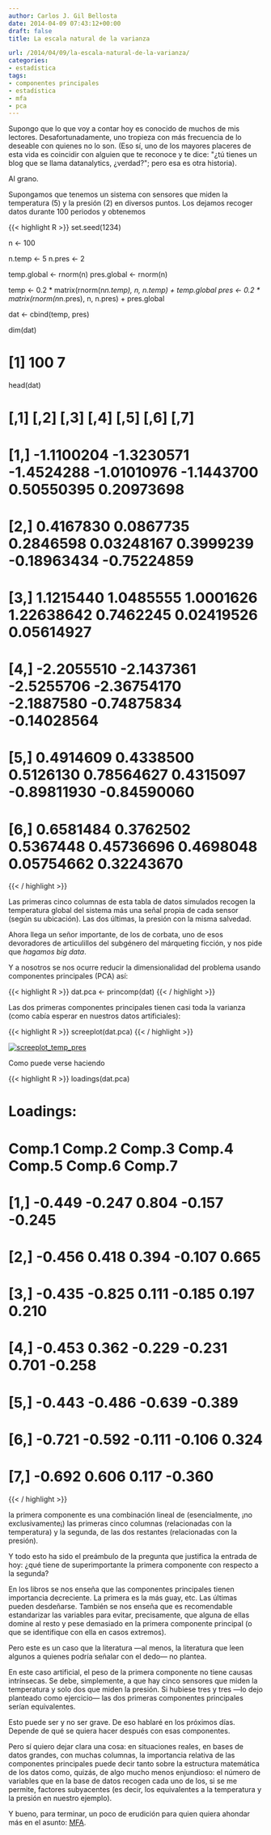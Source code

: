 ```yaml
---
author: Carlos J. Gil Bellosta
date: 2014-04-09 07:43:12+00:00
draft: false
title: La escala natural de la varianza

url: /2014/04/09/la-escala-natural-de-la-varianza/
categories:
- estadística
tags:
- componentes principales
- estadística
- mfa
- pca
---
```


Supongo que lo que voy a contar hoy es conocido de muchos de mis lectores. Desafortunadamente, uno tropieza con más frecuencia de lo deseable con quienes no lo son. (Eso sí, uno de los mayores placeres de esta vida es coincidir con alguien que te reconoce y te dice: "¿tú tienes un blog que se llama datanalytics, ¿verdad?"; pero esa es otra historia).

Al grano.

Supongamos que tenemos un sistema con sensores que miden la temperatura (5) y la presión (2) en diversos puntos. Los dejamos recoger datos durante 100 periodos y obtenemos

{{< highlight R >}}
set.seed(1234)

n <- 100

n.temp <- 5
n.pres <- 2

temp.global <- rnorm(n)
pres.global <- rnorm(n)

temp <- 0.2 * matrix(rnorm(n*n.temp), n, n.temp) +
    temp.global
pres <- 0.2 * matrix(rnorm(n*n.pres), n, n.pres) +
    pres.global

dat <- cbind(temp, pres)

dim(dat)
# [1] 100   7

head(dat)

# [,1]       [,2]       [,3]        [,4]       [,5]        [,6]        [,7]
# [1,] -1.1100204 -1.3230571 -1.4524288 -1.01010976 -1.1443700  0.50550395  0.20973698
# [2,]  0.4167830  0.0867735  0.2846598  0.03248167  0.3999239 -0.18963434 -0.75224859
# [3,]  1.1215440  1.0485555  1.0001626  1.22638642  0.7462245  0.02419526  0.05614927
# [4,] -2.2055510 -2.1437361 -2.5255706 -2.36754170 -2.1887580 -0.74875834 -0.14028564
# [5,]  0.4914609  0.4338500  0.5126130  0.78564627  0.4315097 -0.89811930 -0.84590060
# [6,]  0.6581484  0.3762502  0.5367448  0.45736696  0.4698048  0.05754662  0.32243670
{{< / highlight >}}


Las primeras cinco columnas de esta tabla de datos simulados recogen la temperatura global del sistema más una señal propia de cada sensor (según su ubicación). Las dos últimas, la presión con la misma salvedad.

Ahora llega un señor importante, de los de corbata, uno de esos devoradores de articulillos del subgénero del márqueting ficción, y nos pide que _hagamos big data_.

Y a nosotros se nos ocurre reducir la dimensionalidad del problema usando componentes principales (PCA) así:


{{< highlight R >}}
dat.pca <- princomp(dat)
{{< / highlight >}}


Las dos primeras componentes principales tienen casi toda la varianza (como cabía esperar en nuestros datos artificiales):


{{< highlight R >}}
screeplot(dat.pca)
{{< / highlight >}}


[![screeplot_temp_pres](/wp-uploads/2014/04/screeplot_temp_pres.png#center)
](/wp-uploads/2014/04/screeplot_temp_pres.png#center)

Como puede verse haciendo

{{< highlight R >}}
loadings(dat.pca)

# Loadings:
#   Comp.1 Comp.2 Comp.3 Comp.4 Comp.5 Comp.6 Comp.7
# [1,] -0.449               -0.247  0.804 -0.157 -0.245
# [2,] -0.456         0.418  0.394        -0.107  0.665
# [3,] -0.435        -0.825  0.111 -0.185  0.197  0.210
# [4,] -0.453         0.362 -0.229 -0.231  0.701 -0.258
# [5,] -0.443                      -0.486 -0.639 -0.389
# [6,]        -0.721        -0.592 -0.111 -0.106  0.324
# [7,]        -0.692         0.606         0.117 -0.360
{{< / highlight >}}

la primera componente es una combinación lineal de (esencialmente, ¡no exclusivamente¡) las primeras cinco columnas (relacionadas con la temperatura) y la segunda, de las dos restantes (relacionadas con la presión).

Y todo esto ha sido el preámbulo de la pregunta que justifica la entrada de hoy: ¿qué tiene de superimportante la primera componente con respecto a la segunda?

En los libros se nos enseña que las componentes principales tienen importancia decreciente. La primera es la más guay, etc. Las últimas pueden desdeñarse. También se nos enseña que es recomendable estandarizar las variables para evitar, precisamente, que alguna de ellas domine al resto y pese demasiado en la primera componente principal (o que se identifique con ella en casos extremos).

Pero este es un caso que la literatura —al menos, la literatura que leen algunos a quienes podría señalar con el dedo— no plantea.

En este caso artificial, el peso de la primera componente no tiene causas intrínsecas. Se debe, simplemente, a que hay cinco sensores que miden la temperatura y solo dos que miden la presión. Si hubiese tres y tres —lo dejo planteado como ejercicio— las dos primeras componentes principales serían equivalentes.

Esto puede ser y no ser grave. De eso hablaré en los próximos días. Depende de qué se quiera hacer después con esas componentes.

Pero sí quiero dejar clara una cosa: en situaciones reales, en bases de datos grandes, con muchas columnas, la importancia relativa de las componentes principales puede decir tanto sobre la estructura matemática de los datos como, quizás, de algo mucho menos enjundioso: el número de variables que en la base de datos recogen cada uno de los, si se me permite, factores subyacentes (es decir, los equivalentes a la temperatura y la presión en nuestro ejemplo).

Y bueno, para terminar, un poco de erudición para quien quiera ahondar más en el asunto: [MFA](http://factominer.free.fr/advanced-methods/multiple-factor-analysis.html).
